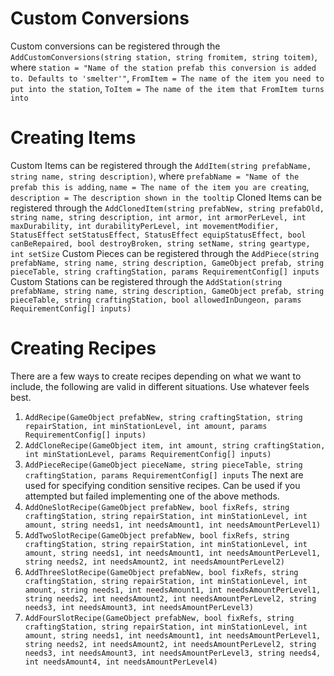 ﻿# Custom Conversions
Custom conversions can be registered through the `AddCustomConversions(string station, string fromitem, string toitem)`, where `station = "Name of the station prefab this conversion is added to. Defaults to 'smelter'"`, `FromItem = The name of the item you need to put into the station`, `ToItem = The name of the item that FromItem turns into`

# Creating Items
Custom Items can be registered through the `AddItem(string prefabName, string name, string description)`, where `prefabName = "Name of the prefab this is adding`, `name = The name of the item you are creating`, `description = The description shown in the tooltip`
Cloned Items can be registered through the `AddClonedItem(string prefabNew, string prefabOld, string name, string description, int armor, int armorPerLevel, int maxDurability, int durabilityPerLevel, int movementModifier, StatusEffect setStatusEffect, StatusEffect equipStatusEffect, bool canBeRepaired, bool destroyBroken, string setName, string geartype, int setSize`
Custom Pieces can be registered through the `AddPiece(string prefabName, string name, string description, GameObject prefab, string pieceTable, string craftingStation, params RequirementConfig[] inputs`
Custom Stations can be registered through the `AddStation(string prefabName, string name, string description, GameObject prefab, string pieceTable, string craftingStation, bool allowedInDungeon, params RequirementConfig[] inputs)`

# Creating Recipes
There are a few ways to create recipes depending on what we want to include, the following are valid in different situations. Use whatever feels best.
1. `AddRecipe(GameObject prefabNew, string craftingStation, string repairStation, int minStationLevel, int amount, params RequirementConfig[] inputs)`
2. `AddCloneRecipe(GameObject item, int amount, string craftingStation, int minStationLevel, params RequirementConfig[] inputs)`
3. `AddPieceRecipe(GameObject pieceName, string pieceTable, string craftingStation, params RequirementConfig[] inputs`
The next are used for specifying condition sensitive recipes. Can be used if you attempted but failed implementing one of the above methods.
4. `AddOneSlotRecipe(GameObject prefabNew, bool fixRefs, string craftingStation, string repairStation, int minStationLevel, int amount, string needs1, int needsAmount1, int needsAmountPerLevel1)`
5. `AddTwoSlotRecipe(GameObject prefabNew, bool fixRefs, string craftingStation, string repairStation, int minStationLevel, int amount, string needs1, int needsAmount1, int needsAmountPerLevel1, string needs2, int needsAmount2, int needsAmountPerLevel2)`
6. `AddThreeSlotRecipe(GameObject prefabNew, bool fixRefs, string craftingStation, string repairStation, int minStationLevel, int amount, string needs1, int needsAmount1, int needsAmountPerLevel1, string needs2, int needsAmount2, int needsAmountPerLevel2, string needs3, int needsAmount3, int needsAmountPerLevel3)`
7. `AddFourSlotRecipe(GameObject prefabNew, bool fixRefs, string craftingStation, string repairStation, int minStationLevel, int amount, string needs1, int needsAmount1, int needsAmountPerLevel1, string needs2, int needsAmount2, int needsAmountPerLevel2, string needs3, int needsAmount3, int needsAmountPerLevel3, string needs4, int needsAmount4, int needsAmountPerLevel4)`